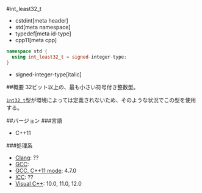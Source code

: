 #int_least32_t
* cstdint[meta header]
* std[meta namespace]
* typedef[meta id-type]
* cpp11[meta cpp]

```cpp
namespace std {
  using int_least32_t = signed-integer-type;
}
```
* signed-integer-type[italic]

##概要
32ビット以上の、最も小さい符号付き整数型。

[`int32_t`](int32_t.md)型が環境によっては定義されないため、そのような状況でこの型を使用する。

##バージョン
###言語
- C++11

###処理系
- [Clang](/implementation.md#clang): ??
- [GCC](/implementation.md#gcc): 
- [GCC, C++11 mode](/implementation.md#gcc): 4.7.0
- [ICC](/implementation.md#icc): ??
- [Visual C++](/implementation.md#visual_cpp): 10.0, 11.0, 12.0
